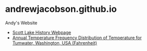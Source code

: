 # andrewjacobson.github.io
Andy's Website

* [Scott Lake History Webpage](http://andrewjacobson.github.io/Scott-Lake-History-Webpage/)
* [Annual Temperature Frequency Distribution of Temperature for Tumwater, Washington, USA (Fahrenheit)](Annual_Temperature_Frequency_Distribution_of_Temperature_for_Tumwater,_Washington,_USA_F.html)
